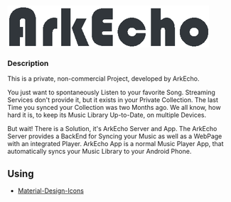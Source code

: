 ![Logo](ArkEcho.Core/Resources/arkecho_logo/arkecho_logo_whole_dark.png)

### Description
This is a private, non-commercial Project, developed by ArkEcho.

You just want to spontaneously Listen to your favorite Song. Streaming Services don't provide it, but it exists in your Private Collection.
The last Time you synced your Collection was two Months ago. We all know, how hard it is, to keep its Music Library Up-to-Date, on multiple Devices.

But wait! There is a Solution, it's ArkEcho Server and App.
The ArkEcho Server provides a BackEnd for Syncing your Music as well as a WebPage with an integrated Player.
ArkEcho App is a normal Music Player App, that automatically syncs your Music Library to your Android Phone.

## Using
- [Material-Design-Icons](https://github.com/google/material-design-icons)